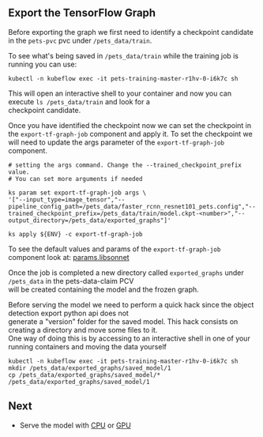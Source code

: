 
## Export the TensorFlow Graph  

Before exporting the graph we first need to identify a checkpoint candidate in the `pets-pvc` pvc under
`/pets_data/train`.  
  
To see what's being saved in `/pets_data/train` while the training job is running you can use:
```  
kubectl -n kubeflow exec -it pets-training-master-r1hv-0-i6k7c sh  
```  
This will open an interactive shell to your container and now you can execute `ls /pets_data/train` and look for a  
checkpoint candidate.  
  
Once you have identified the checkpoint now we can set the checkpoint in the `export-tf-graph-job` component and apply it.
To set the checkpoint we will need to update the args parameter of the `export-tf-graph-job` component.

```
# setting the args command. Change the --trained_checkpoint_prefix value.
# You can set more arguments if needed

ks param set export-tf-graph-job args \
'["--input_type=image_tensor","--pipeline_config_path=/pets_data/faster_rcnn_resnet101_pets.config","--trained_checkpoint_prefix=/pets_data/train/model.ckpt-<number>","--output_directory=/pets_data/exported_graphs"]'

ks apply ${ENV} -c export-tf-graph-job
```  
To see the default values and params of the `export-tf-graph-job` component look at: [params.libsonnet](./ks-app/components/params.libsonnet)

Once the job is completed a new directory called `exported_graphs` under `/pets_data` in the pets-data-claim PCV  
will be created containing the model and the frozen graph.  
  
Before serving the model we need to perform a quick hack since the object detection export python api does not  
generate a "version" folder for the saved model. This hack consists on creating a directory and move some files to it.  
One way of doing this is by accessing to an interactive shell in one of your running containers and moving the data yourself  
  
```  
kubectl -n kubeflow exec -it pets-training-master-r1hv-0-i6k7c sh  
mkdir /pets_data/exported_graphs/saved_model/1  
cp /pets_data/exported_graphs/saved_model/* /pets_data/exported_graphs/saved_model/1  
```  
  
## Next
- Serve the model with  [CPU](./tf_serving_cpu) or [GPU](./tf_serving_gpu)
